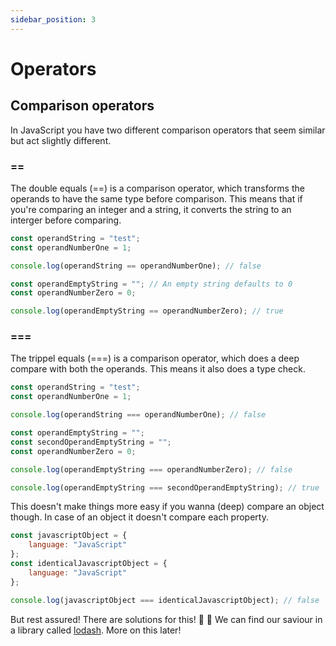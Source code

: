 ```yaml
---
sidebar_position: 3
---
```


# Operators

## Comparison operators

In JavaScript you have two different comparison operators that seem similar but act slightly different.

### ==

The double equals (==) is a comparison operator, which transforms the operands to have the same type before comparison. This means that if you're comparing an integer and a string, it converts the string to an interger before comparing.

```js title="Shallow compare strings and numbers"
const operandString = "test";
const operandNumberOne = 1;

console.log(operandString == operandNumberOne); // false

const operandEmptyString = ""; // An empty string defaults to 0
const operandNumberZero = 0;

console.log(operandEmptyString == operandNumberZero); // true
```

### ===

The trippel equals (===) is a comparison operator, which does a deep compare with both the operands. This means it also does a type check.

```js title="Deep compare strings and numbers"
const operandString = "test";
const operandNumberOne = 1;

console.log(operandString === operandNumberOne); // false

const operandEmptyString = "";
const secondOperandEmptyString = "";
const operandNumberZero = 0;

console.log(operandEmptyString === operandNumberZero); // false

console.log(operandEmptyString === secondOperandEmptyString); // true
```

This doesn't make things more easy if you wanna (deep) compare an object though. In case of an object it doesn't compare each property.

```js title="Deep compare an object"
const javascriptObject = {
    language: "JavaScript"
};
const identicalJavascriptObject = {
    language: "JavaScript"
};

console.log(javascriptObject === identicalJavascriptObject); // false
```

But rest assured! There are solutions for this! 🎉 🥳 We can find our saviour in a library called [lodash](../libraries#lodash). More on this later!
